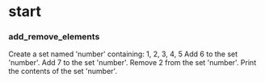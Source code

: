 # start
### add_remove_elements

Create a set named 'number' containing:
1, 2, 3, 4, 5
Add 6 to the set 'number'.
Add 7 to the set 'number'.
Remove 2 from the set 'number'.
Print the contents of the set 'number'.